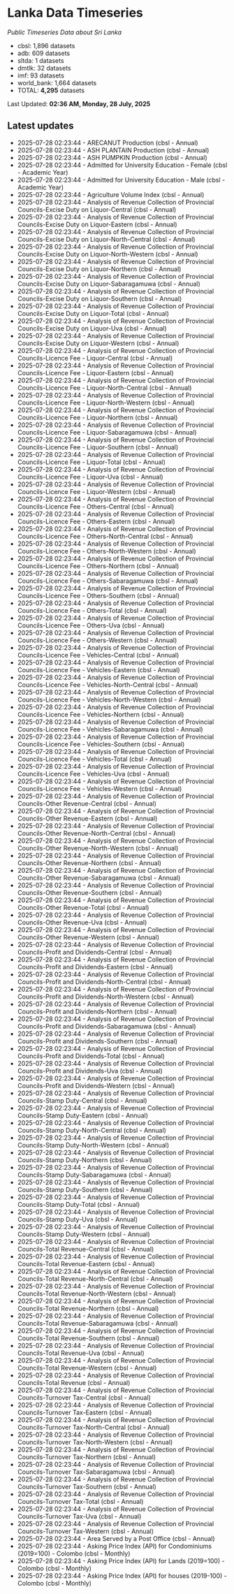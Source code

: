 # Lanka Data Timeseries
*Public Timeseries Data about Sri Lanka*

* cbsl: 1,896 datasets
* adb: 609 datasets
* sltda: 1 datasets
* dmtlk: 32 datasets
* imf: 93 datasets
* world_bank: 1,664 datasets
* TOTAL: **4,295** datasets

Last Updated: **02:36 AM, Monday, 28 July, 2025**

## Latest updates

* 2025-07-28 02:23:44 - ARECANUT Production (cbsl - Annual)
* 2025-07-28 02:23:44 - ASH PLANTAIN Production (cbsl - Annual)
* 2025-07-28 02:23:44 - ASH PUMPKIN Production (cbsl - Annual)
* 2025-07-28 02:23:44 - Admitted for University Education - Female (cbsl - Academic Year)
* 2025-07-28 02:23:44 - Admitted for University Education - Male (cbsl - Academic Year)
* 2025-07-28 02:23:44 - Agriculture Volume Index (cbsl - Annual)
* 2025-07-28 02:23:44 - Analysis of Revenue Collection of Provincial Councils-Excise Duty on Liquor-Central (cbsl - Annual)
* 2025-07-28 02:23:44 - Analysis of Revenue Collection of Provincial Councils-Excise Duty on Liquor-Eastern (cbsl - Annual)
* 2025-07-28 02:23:44 - Analysis of Revenue Collection of Provincial Councils-Excise Duty on Liquor-North-Central (cbsl - Annual)
* 2025-07-28 02:23:44 - Analysis of Revenue Collection of Provincial Councils-Excise Duty on Liquor-North-Western (cbsl - Annual)
* 2025-07-28 02:23:44 - Analysis of Revenue Collection of Provincial Councils-Excise Duty on Liquor-Northern (cbsl - Annual)
* 2025-07-28 02:23:44 - Analysis of Revenue Collection of Provincial Councils-Excise Duty on Liquor-Sabaragamuwa (cbsl - Annual)
* 2025-07-28 02:23:44 - Analysis of Revenue Collection of Provincial Councils-Excise Duty on Liquor-Southern (cbsl - Annual)
* 2025-07-28 02:23:44 - Analysis of Revenue Collection of Provincial Councils-Excise Duty on Liquor-Total (cbsl - Annual)
* 2025-07-28 02:23:44 - Analysis of Revenue Collection of Provincial Councils-Excise Duty on Liquor-Uva (cbsl - Annual)
* 2025-07-28 02:23:44 - Analysis of Revenue Collection of Provincial Councils-Excise Duty on Liquor-Western (cbsl - Annual)
* 2025-07-28 02:23:44 - Analysis of Revenue Collection of Provincial Councils-Licence Fee - Liquor-Central (cbsl - Annual)
* 2025-07-28 02:23:44 - Analysis of Revenue Collection of Provincial Councils-Licence Fee - Liquor-Eastern (cbsl - Annual)
* 2025-07-28 02:23:44 - Analysis of Revenue Collection of Provincial Councils-Licence Fee - Liquor-North-Central (cbsl - Annual)
* 2025-07-28 02:23:44 - Analysis of Revenue Collection of Provincial Councils-Licence Fee - Liquor-North-Western (cbsl - Annual)
* 2025-07-28 02:23:44 - Analysis of Revenue Collection of Provincial Councils-Licence Fee - Liquor-Northern (cbsl - Annual)
* 2025-07-28 02:23:44 - Analysis of Revenue Collection of Provincial Councils-Licence Fee - Liquor-Sabaragamuwa (cbsl - Annual)
* 2025-07-28 02:23:44 - Analysis of Revenue Collection of Provincial Councils-Licence Fee - Liquor-Southern (cbsl - Annual)
* 2025-07-28 02:23:44 - Analysis of Revenue Collection of Provincial Councils-Licence Fee - Liquor-Total (cbsl - Annual)
* 2025-07-28 02:23:44 - Analysis of Revenue Collection of Provincial Councils-Licence Fee - Liquor-Uva (cbsl - Annual)
* 2025-07-28 02:23:44 - Analysis of Revenue Collection of Provincial Councils-Licence Fee - Liquor-Western (cbsl - Annual)
* 2025-07-28 02:23:44 - Analysis of Revenue Collection of Provincial Councils-Licence Fee - Others-Central (cbsl - Annual)
* 2025-07-28 02:23:44 - Analysis of Revenue Collection of Provincial Councils-Licence Fee - Others-Eastern (cbsl - Annual)
* 2025-07-28 02:23:44 - Analysis of Revenue Collection of Provincial Councils-Licence Fee - Others-North-Central (cbsl - Annual)
* 2025-07-28 02:23:44 - Analysis of Revenue Collection of Provincial Councils-Licence Fee - Others-North-Western (cbsl - Annual)
* 2025-07-28 02:23:44 - Analysis of Revenue Collection of Provincial Councils-Licence Fee - Others-Northern (cbsl - Annual)
* 2025-07-28 02:23:44 - Analysis of Revenue Collection of Provincial Councils-Licence Fee - Others-Sabaragamuwa (cbsl - Annual)
* 2025-07-28 02:23:44 - Analysis of Revenue Collection of Provincial Councils-Licence Fee - Others-Southern (cbsl - Annual)
* 2025-07-28 02:23:44 - Analysis of Revenue Collection of Provincial Councils-Licence Fee - Others-Total (cbsl - Annual)
* 2025-07-28 02:23:44 - Analysis of Revenue Collection of Provincial Councils-Licence Fee - Others-Uva (cbsl - Annual)
* 2025-07-28 02:23:44 - Analysis of Revenue Collection of Provincial Councils-Licence Fee - Others-Western (cbsl - Annual)
* 2025-07-28 02:23:44 - Analysis of Revenue Collection of Provincial Councils-Licence Fee - Vehicles-Central (cbsl - Annual)
* 2025-07-28 02:23:44 - Analysis of Revenue Collection of Provincial Councils-Licence Fee - Vehicles-Eastern (cbsl - Annual)
* 2025-07-28 02:23:44 - Analysis of Revenue Collection of Provincial Councils-Licence Fee - Vehicles-North-Central (cbsl - Annual)
* 2025-07-28 02:23:44 - Analysis of Revenue Collection of Provincial Councils-Licence Fee - Vehicles-North-Western (cbsl - Annual)
* 2025-07-28 02:23:44 - Analysis of Revenue Collection of Provincial Councils-Licence Fee - Vehicles-Northern (cbsl - Annual)
* 2025-07-28 02:23:44 - Analysis of Revenue Collection of Provincial Councils-Licence Fee - Vehicles-Sabaragamuwa (cbsl - Annual)
* 2025-07-28 02:23:44 - Analysis of Revenue Collection of Provincial Councils-Licence Fee - Vehicles-Southern (cbsl - Annual)
* 2025-07-28 02:23:44 - Analysis of Revenue Collection of Provincial Councils-Licence Fee - Vehicles-Total (cbsl - Annual)
* 2025-07-28 02:23:44 - Analysis of Revenue Collection of Provincial Councils-Licence Fee - Vehicles-Uva (cbsl - Annual)
* 2025-07-28 02:23:44 - Analysis of Revenue Collection of Provincial Councils-Licence Fee - Vehicles-Western (cbsl - Annual)
* 2025-07-28 02:23:44 - Analysis of Revenue Collection of Provincial Councils-Other Revenue-Central (cbsl - Annual)
* 2025-07-28 02:23:44 - Analysis of Revenue Collection of Provincial Councils-Other Revenue-Eastern (cbsl - Annual)
* 2025-07-28 02:23:44 - Analysis of Revenue Collection of Provincial Councils-Other Revenue-North-Central (cbsl - Annual)
* 2025-07-28 02:23:44 - Analysis of Revenue Collection of Provincial Councils-Other Revenue-North-Western (cbsl - Annual)
* 2025-07-28 02:23:44 - Analysis of Revenue Collection of Provincial Councils-Other Revenue-Northern (cbsl - Annual)
* 2025-07-28 02:23:44 - Analysis of Revenue Collection of Provincial Councils-Other Revenue-Sabaragamuwa (cbsl - Annual)
* 2025-07-28 02:23:44 - Analysis of Revenue Collection of Provincial Councils-Other Revenue-Southern (cbsl - Annual)
* 2025-07-28 02:23:44 - Analysis of Revenue Collection of Provincial Councils-Other Revenue-Total (cbsl - Annual)
* 2025-07-28 02:23:44 - Analysis of Revenue Collection of Provincial Councils-Other Revenue-Uva (cbsl - Annual)
* 2025-07-28 02:23:44 - Analysis of Revenue Collection of Provincial Councils-Other Revenue-Western (cbsl - Annual)
* 2025-07-28 02:23:44 - Analysis of Revenue Collection of Provincial Councils-Profit and Dividends-Central (cbsl - Annual)
* 2025-07-28 02:23:44 - Analysis of Revenue Collection of Provincial Councils-Profit and Dividends-Eastern (cbsl - Annual)
* 2025-07-28 02:23:44 - Analysis of Revenue Collection of Provincial Councils-Profit and Dividends-North-Central (cbsl - Annual)
* 2025-07-28 02:23:44 - Analysis of Revenue Collection of Provincial Councils-Profit and Dividends-North-Western (cbsl - Annual)
* 2025-07-28 02:23:44 - Analysis of Revenue Collection of Provincial Councils-Profit and Dividends-Northern (cbsl - Annual)
* 2025-07-28 02:23:44 - Analysis of Revenue Collection of Provincial Councils-Profit and Dividends-Sabaragamuwa (cbsl - Annual)
* 2025-07-28 02:23:44 - Analysis of Revenue Collection of Provincial Councils-Profit and Dividends-Southern (cbsl - Annual)
* 2025-07-28 02:23:44 - Analysis of Revenue Collection of Provincial Councils-Profit and Dividends-Total (cbsl - Annual)
* 2025-07-28 02:23:44 - Analysis of Revenue Collection of Provincial Councils-Profit and Dividends-Uva (cbsl - Annual)
* 2025-07-28 02:23:44 - Analysis of Revenue Collection of Provincial Councils-Profit and Dividends-Western (cbsl - Annual)
* 2025-07-28 02:23:44 - Analysis of Revenue Collection of Provincial Councils-Stamp Duty-Central (cbsl - Annual)
* 2025-07-28 02:23:44 - Analysis of Revenue Collection of Provincial Councils-Stamp Duty-Eastern (cbsl - Annual)
* 2025-07-28 02:23:44 - Analysis of Revenue Collection of Provincial Councils-Stamp Duty-North-Central (cbsl - Annual)
* 2025-07-28 02:23:44 - Analysis of Revenue Collection of Provincial Councils-Stamp Duty-North-Western (cbsl - Annual)
* 2025-07-28 02:23:44 - Analysis of Revenue Collection of Provincial Councils-Stamp Duty-Northern (cbsl - Annual)
* 2025-07-28 02:23:44 - Analysis of Revenue Collection of Provincial Councils-Stamp Duty-Sabaragamuwa (cbsl - Annual)
* 2025-07-28 02:23:44 - Analysis of Revenue Collection of Provincial Councils-Stamp Duty-Southern (cbsl - Annual)
* 2025-07-28 02:23:44 - Analysis of Revenue Collection of Provincial Councils-Stamp Duty-Total (cbsl - Annual)
* 2025-07-28 02:23:44 - Analysis of Revenue Collection of Provincial Councils-Stamp Duty-Uva (cbsl - Annual)
* 2025-07-28 02:23:44 - Analysis of Revenue Collection of Provincial Councils-Stamp Duty-Western (cbsl - Annual)
* 2025-07-28 02:23:44 - Analysis of Revenue Collection of Provincial Councils-Total Revenue-Central (cbsl - Annual)
* 2025-07-28 02:23:44 - Analysis of Revenue Collection of Provincial Councils-Total Revenue-Eastern (cbsl - Annual)
* 2025-07-28 02:23:44 - Analysis of Revenue Collection of Provincial Councils-Total Revenue-North-Central (cbsl - Annual)
* 2025-07-28 02:23:44 - Analysis of Revenue Collection of Provincial Councils-Total Revenue-North-Western (cbsl - Annual)
* 2025-07-28 02:23:44 - Analysis of Revenue Collection of Provincial Councils-Total Revenue-Northern (cbsl - Annual)
* 2025-07-28 02:23:44 - Analysis of Revenue Collection of Provincial Councils-Total Revenue-Sabaragamuwa (cbsl - Annual)
* 2025-07-28 02:23:44 - Analysis of Revenue Collection of Provincial Councils-Total Revenue-Southern (cbsl - Annual)
* 2025-07-28 02:23:44 - Analysis of Revenue Collection of Provincial Councils-Total Revenue-Uva (cbsl - Annual)
* 2025-07-28 02:23:44 - Analysis of Revenue Collection of Provincial Councils-Total Revenue-Western (cbsl - Annual)
* 2025-07-28 02:23:44 - Analysis of Revenue Collection of Provincial Councils-Total Revenue (cbsl - Annual)
* 2025-07-28 02:23:44 - Analysis of Revenue Collection of Provincial Councils-Turnover Tax-Central (cbsl - Annual)
* 2025-07-28 02:23:44 - Analysis of Revenue Collection of Provincial Councils-Turnover Tax-Eastern (cbsl - Annual)
* 2025-07-28 02:23:44 - Analysis of Revenue Collection of Provincial Councils-Turnover Tax-North-Central (cbsl - Annual)
* 2025-07-28 02:23:44 - Analysis of Revenue Collection of Provincial Councils-Turnover Tax-North-Western (cbsl - Annual)
* 2025-07-28 02:23:44 - Analysis of Revenue Collection of Provincial Councils-Turnover Tax-Northern (cbsl - Annual)
* 2025-07-28 02:23:44 - Analysis of Revenue Collection of Provincial Councils-Turnover Tax-Sabaragamuwa (cbsl - Annual)
* 2025-07-28 02:23:44 - Analysis of Revenue Collection of Provincial Councils-Turnover Tax-Southern (cbsl - Annual)
* 2025-07-28 02:23:44 - Analysis of Revenue Collection of Provincial Councils-Turnover Tax-Total (cbsl - Annual)
* 2025-07-28 02:23:44 - Analysis of Revenue Collection of Provincial Councils-Turnover Tax-Uva (cbsl - Annual)
* 2025-07-28 02:23:44 - Analysis of Revenue Collection of Provincial Councils-Turnover Tax-Western (cbsl - Annual)
* 2025-07-28 02:23:44 - Area Served by a Post Office (cbsl - Annual)
* 2025-07-28 02:23:44 - Asking Price Index (API) for Condominiums (2019=100) - Colombo (cbsl - Monthly)
* 2025-07-28 02:23:44 - Asking Price Index (API) for Lands (2019=100) - Colombo (cbsl - Monthly)
* 2025-07-28 02:23:44 - Asking Price Index (API) for houses (2019-100) - Colombo (cbsl - Monthly)